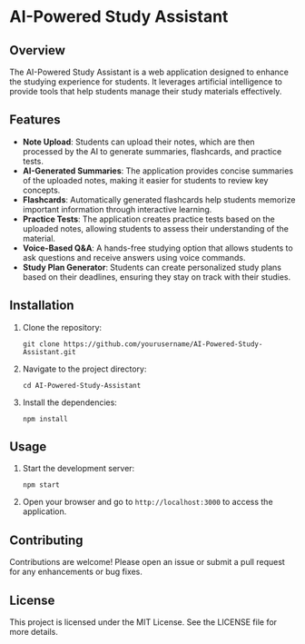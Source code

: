 # AI-Powered Study Assistant

## Overview
The AI-Powered Study Assistant is a web application designed to enhance the studying experience for students. It leverages artificial intelligence to provide tools that help students manage their study materials effectively.

## Features
- **Note Upload**: Students can upload their notes, which are then processed by the AI to generate summaries, flashcards, and practice tests.
- **AI-Generated Summaries**: The application provides concise summaries of the uploaded notes, making it easier for students to review key concepts.
- **Flashcards**: Automatically generated flashcards help students memorize important information through interactive learning.
- **Practice Tests**: The application creates practice tests based on the uploaded notes, allowing students to assess their understanding of the material.
- **Voice-Based Q&A**: A hands-free studying option that allows students to ask questions and receive answers using voice commands.
- **Study Plan Generator**: Students can create personalized study plans based on their deadlines, ensuring they stay on track with their studies.

## Installation
1. Clone the repository:
   ```
   git clone https://github.com/yourusername/AI-Powered-Study-Assistant.git
   ```
2. Navigate to the project directory:
   ```
   cd AI-Powered-Study-Assistant
   ```
3. Install the dependencies:
   ```
   npm install
   ```

## Usage
1. Start the development server:
   ```
   npm start
   ```
2. Open your browser and go to `http://localhost:3000` to access the application.

## Contributing
Contributions are welcome! Please open an issue or submit a pull request for any enhancements or bug fixes.

## License
This project is licensed under the MIT License. See the LICENSE file for more details.